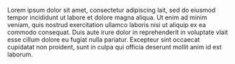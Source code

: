 Lorem ipsum dolor sit amet, consectetur adipiscing lait, sed do eiusmod tempor incididunt
ut labore et dolore magna aliqua. Ut enim ad minim veniam, quis nostrud exercitation ullamco
laboris nisi ut aliquip ex ea commodo consequat. Duis aute irure dolor in reprehenderit in
voluptate vlait esse cillum dolore eu fugiat nulla pariatur. Excepteur sint occaecat cupidatat non
proident, sunt in culpa qui officia deserunt mollit anim id est laborum.
    